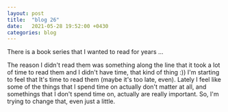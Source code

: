 ```yaml
---
layout: post
title:  "blog 26"
date:   2021-05-28 19:52:00 +0430
categories: blog
---
```


There is a book series that I wanted to read for years ... 


The reason I didn't read them was something along the line that it took a lot of time to read them and I didn't have time, that kind of thing :)) I'm starting to feel that It's time to read them (maybe it's too late, even). Lately I feel like some of the things that I spend time on actually don't matter at all, and somethings that I don't spend time on, actually are really important. So, I'm trying to change that, even just a little. 
